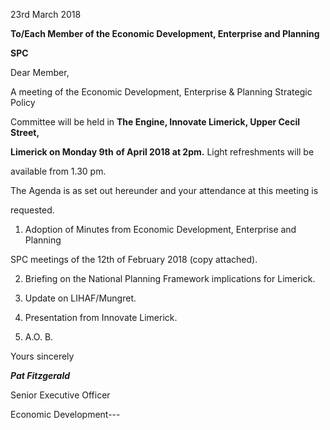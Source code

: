 23rd March 2018

**To/Each Member of the Economic Development, Enterprise and Planning**

**SPC**

Dear Member,

A meeting of the Economic Development, Enterprise & Planning Strategic Policy

Committee will be held in **The Engine, Innovate Limerick, Upper Cecil Street,**

**Limerick on Monday 9th** **of April 2018 at 2pm.** Light refreshments will be

available from 1.30 pm.

The Agenda is as set out hereunder and your attendance at this meeting is

requested.

1. Adoption of Minutes from Economic Development, Enterprise and Planning

SPC meetings of the 12th of February 2018 (copy attached).

2. Briefing on the National Planning Framework implications for Limerick.

3. Update on LIHAF/Mungret.

4. Presentation from Innovate Limerick.

5. A.O. B.

Yours sincerely

***Pat Fitzgerald***

Senior Executive Officer

Economic Development---
